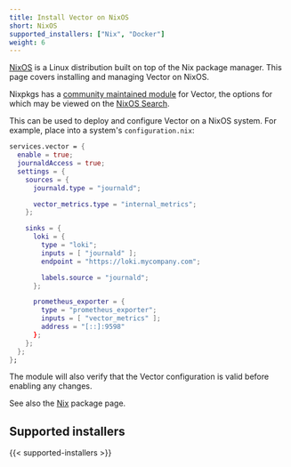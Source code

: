 ```yaml
---
title: Install Vector on NixOS
short: NixOS
supported_installers: ["Nix", "Docker"]
weight: 6
---
```


[NixOS] is a Linux distribution built on top of the Nix package manager. This
page covers installing and managing Vector on NixOS.

Nixpkgs has a [community maintained module][nixpkg-vector] for Vector, the
options for which may be viewed on the [NixOS Search][nixos-search].

This can be used to deploy and configure Vector on a NixOS system.
For example, place into a system's `configuration.nix`:

```nix
services.vector = {
  enable = true;
  journaldAccess = true;
  settings = {
    sources = {
      journald.type = "journald";

      vector_metrics.type = "internal_metrics";
    };

    sinks = {
      loki = {
        type = "loki";
        inputs = [ "journald" ];
        endpoint = "https://loki.mycompany.com";

        labels.source = "journald";
      };

      prometheus_exporter = {
        type = "prometheus_exporter";
        inputs = [ "vector_metrics" ];
        address = "[::]:9598"
      };
    };
  };
};
```

The module will also verify that the Vector configuration is valid before
enabling any changes.

See also the [Nix] package page.

## Supported installers

{{< supported-installers >}}

[nixos]: https://www.nixos.org
[nixpkg-vector]: https://github.com/NixOS/nixpkgs/blob/master/nixos/modules/services/logging/vector.nix
[nixos-search]: https://search.nixos.org/options?query=services.vector
[nix]: /docs/setup/installation/package-managers/nix
